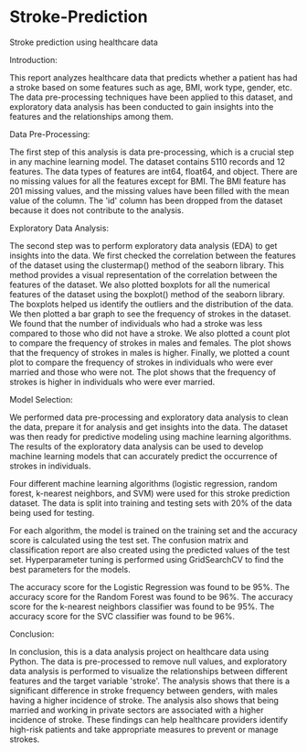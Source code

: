 # Stroke-Prediction
Stroke prediction using healthcare data

Introduction:

This report analyzes healthcare data that predicts whether a patient has had a stroke based on some features such as age, BMI, work type, gender, etc. The data pre-processing techniques have been applied to this dataset, and exploratory data analysis has been conducted to gain insights into the features and the relationships among them.

Data Pre-Processing:

The first step of this analysis is data pre-processing, which is a crucial step in any machine learning model. The dataset contains 5110 records and 12 features. The data types of features are int64, float64, and object. There are no missing values for all the features except for BMI. The BMI feature has 201 missing values, and the missing values have been filled with the mean value of the column. The 'id' column has been dropped from the dataset because it does not contribute to the analysis.

Exploratory Data Analysis:

The second step was to perform exploratory data analysis (EDA) to get insights into the data. We first checked the correlation between the features of the dataset using the clustermap() method of the seaborn library. This method provides a visual representation of the correlation between the features of the dataset. We also plotted boxplots for all the numerical features of the dataset using the boxplot() method of the seaborn library. The boxplots helped us identify the outliers and the distribution of the data. We then plotted a bar graph to see the frequency of strokes in the dataset. We found that the number of individuals who had a stroke was less compared to those who did not have a stroke. We also plotted a count plot to compare the frequency of strokes in males and females. The plot shows that the frequency of strokes in males is higher. Finally, we plotted a count plot to compare the frequency of strokes in individuals who were ever married and those who were not. The plot shows that the frequency of strokes is higher in individuals who were ever married.

Model Selection:

We performed data pre-processing and exploratory data analysis to clean the data, prepare it for analysis and get insights into the data. The dataset was then ready for predictive modeling using machine learning algorithms. The results of the exploratory data analysis can be used to develop machine learning models that can accurately predict the occurrence of strokes in individuals.

Four different machine learning algorithms (logistic regression, random forest, k-nearest neighbors, and SVM) were used for this stroke prediction dataset. The data is split into training and testing sets with 20% of the data being used for testing.

For each algorithm, the model is trained on the training set and the accuracy score is calculated using the test set. The confusion matrix and classification report are also created using the predicted values of the test set. Hyperparameter tuning is performed using GridSearchCV to find the best parameters for the models.

The accuracy score for the Logistic Regression was found to be 95%.
The accuracy score for the Random Forest was found to be 96%.
The accuracy score for the k-nearest neighbors classifier was found to be 95%.
The accuracy score for the SVC classifier was found to be 96%.

Conclusion:

In conclusion, this is a data analysis project on healthcare data using Python. The data is pre-processed to remove null values, and exploratory data analysis is performed to visualize the relationships between different features and the target variable 'stroke'. The analysis shows that there is a significant difference in stroke frequency between genders, with males having a higher incidence of stroke. The analysis also shows that being married and working in private sectors are associated with a higher incidence of stroke. These findings can help healthcare providers identify high-risk patients and take appropriate measures to prevent or manage strokes.
